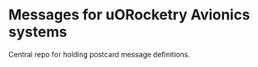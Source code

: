 # Messages for uORocketry Avionics systems 

Central repo for holding postcard message definitions. 